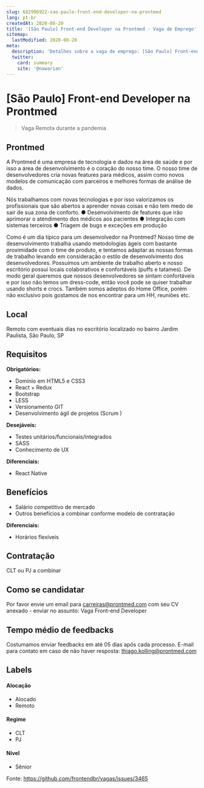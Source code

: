 ```yaml
---
slug: 682996922-sao-paulo-front-end-developer-na-prontmed
lang: pt-br
createdAt: 2020-08-20
title: '[São Paulo] Front-end Developer na Prontmed - Vaga de Emprego'
sitemap:
  lastModified: 2020-08-20
meta:
  description: 'Detalhes sobre a vaga de emprego: [São Paulo] Front-end Developer na Prontmed'
  twitter:
    card: summary
    site: '@nawarian'
---
```


# [São Paulo] Front-end Developer na Prontmed

<!-- 
==================================================
POR FAVOR, SÓ POSTE SE A VAGA FOR PARA FRONT-END!

Não faça distinção de gênero no título da vaga.

Use: "Front-End Developer" ao invés de 
"Desenvolvedor Front-End" \o/

Exemplo: `[São Paulo] Front-End Developer na NOME DA EMPRESA`
==================================================
-->

<!--
==================================================
Caso a vaga for remoto durante a pandemia deixar a linha abaixo
==================================================
-->
> Vaga Remota durante a pandemia

## Prontmed

A Prontmed é uma empresa de tecnologia e dados na área de saúde e por isso a área de desenvolvimento é o coração do nosso time. O nosso time de desenvolvedores cria novas features para médicos, assim como novos modelos de comunicação com parceiros e melhores formas de análise de dados.

Nós trabalhamos com novas tecnologias e por isso valorizamos os profissionais que são abertos a aprender novas coisas e não tem medo de sair de sua zona de conforto.
●	Desenvolvimento de features que irão aprimorar o atendimento dos médicos aos pacientes
●	Integração com sistemas terceiros
●	Triagem de bugs e exceções em produção

Como é um dia típico para um desenvolvedor na Prontmed?
Nosso time de desenvolvimento trabalha usando metodologias ágeis com bastante proximidade com o time de produto, e tentamos adaptar as nossas formas de trabalho levando em consideração o estilo de desenvolvimento dos desenvolvedores. Possuímos um ambiente de trabalho aberto e nosso escritório possui locais colaborativos e confortáveis (puffs e tatames). De modo geral queremos que nossos desenvolvedores se sintam confortáveis e por isso não temos um dress-code, então você pode se quiser trabalhar usando shorts e crocs.
Também somos adeptos do Home Office, porém não exclusivo pois gostamos de nos encontrar para um HH, reuniões etc.

## Local

Remoto com eventuais dias no escritório localizado no bairro Jardim Paulista, São Paulo, SP

## Requisitos

**Obrigatórios:**
- Domínio em HTML5 e CSS3
- React + Redux
- Bootstrap
- LESS
- Versionamento GIT
- Desenvolvimento ágil de projetos (Scrum )


**Desejáveis:**
- Testes unitários/funcionais/integrados
- SASS
- Conhecimento de UX


**Diferenciais:**
- React Native

## Benefícios

- Salário competitivo de mercado
- Outros benefícios a combinar conforme modelo de contratação

**Diferenciais:**
- Horários flexíveis

## Contratação

CLT ou PJ a combinar

## Como se candidatar

Por favor envie um email para carreiras@prontmed.com com seu CV anexado - enviar no assunto: Vaga Front-end Developer

## Tempo médio de feedbacks

Costumamos enviar feedbacks em até 05 dias após cada processo.
E-mail para contato em caso de não haver resposta: thiago.kolling@prontmed.com

## Labels
<!-- retire os labels que não fazem sentido à vaga -->

#### Alocação
- Alocado
- Remoto

#### Regime
- CLT
- PJ

#### Nível
- Sênior




Fonte: https://github.com/frontendbr/vagas/issues/3465
